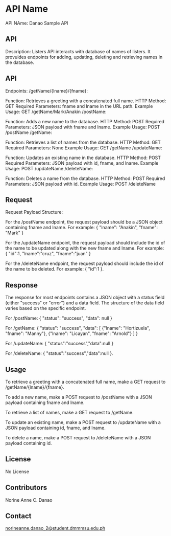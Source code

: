 # API Name

API NAme: Danao Sample API


 
## API
Description: Listers API interacts with database of names of listers. It provuides endpoints for adding, updating, deleting and retrieving names in the database.


## API
Endpoints: /getName/{lname}/{fname}:

Function: Retrieves a greeting with a concatenated full name. HTTP Method: GET Required Parameters: fname and lname in the URL path. Example Usage: GET /getName/Mark/Anakin /postName:

Function: Adds a new name to the database. HTTP Method: POST Required Parameters: JSON payload with fname and lname. Example Usage: POST /postName /getName:

Function: Retrieves a list of names from the database. HTTP Method: GET Required Parameters: None Example Usage: GET /getName /updateName:

Function: Updates an existing name in the database. HTTP Method: POST Required Parameters: JSON payload with id, fname, and lname. Example Usage: POST /updateName /deleteName:

Function: Deletes a name from the database. HTTP Method: POST Required Parameters: JSON payload with id. Example Usage: POST /deleteName


## Request
Request Payload Structure:

For the /postName endpoint, the request payload should be a JSON object containing fname and lname. For example: { "lname": "Anakin", "fname": "Mark" }

For the /updateName endpoint, the request payload should include the id of the name to be updated along with the new fname and lname. For example: { "id":1, "lname":"cruz", "fname":"juan" }

For the /deleteName endpoint, the request payload should include the id of the name to be deleted. For example: { "id":1 }.


## Response
The response for most endpoints contains a JSON object with a status field (either "success" or "error") and a data field. The structure of the data field varies based on the specific endpoint.

For /postName: { "status": "success", "data": null }

For /getName: { "status": "success", "data": [ {"lname": "Hortizuela", "fname": "Manny"}, {"lname": "Licayan", "fname": "Arnold"} ] }

For /updateName: { "status":"success","data":null }

For /deleteName: { "status":"success","data":null }.


## Usage
To retrieve a greeting with a concatenated full name, make a GET request to /getName/{lname}/{fname}.

To add a new name, make a POST request to /postName with a JSON payload containing fname and lname.

To retrieve a list of names, make a GET request to /getName.

To update an existing name, make a POST request to /updateName with a JSON payload containing id, fname, and lname.

To delete a name, make a POST request to /deleteName with a JSON payload containing id.


## License
No License


## Contributors
Norine Anne C. Danao


## Contact
norineanne.danao_2@student.dmmmsu.edu.ph